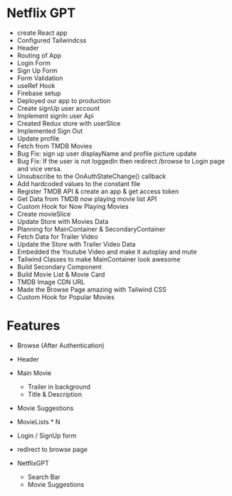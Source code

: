 # Netflix GPT

- create React app
- Configured Tailwindcss
- Header
- Routing of App
- Login Form
- Sign Up Form
- Form Validation
- useRef Hook
- Firebase setup
- Deployed our app to production
- Create signUp user account
- Implement signIn user Api
- Created Redux store with userSlice
- Implemented Sign Out
- Update profile
- Fetch from TMDB Movies
- Bug Fix: sign up user displayName and profile picture update
- Bug Fix: If the user is not loggedIn then redirect /browse to Login page and vice versa.
- Unsubscribe to the OnAuthStateChange() callback
- Add hardcoded values to the constant file
- Register TMDB API & create an app & get access token
- Get Data from TMDB  now playing movie list API
- Custom Hook for Now Playing Movies
- Create movieSlice
- Update Store with Movies Data
- Planning for MainContainer & SecondaryContainer
- Fetch Data for Trailer Video
- Update the Store with Trailer Video Data
- Embedded the Youtube Video and make it autoplay and mute
- Tailwind Classes to make MainContainer look awesome
- Build Secondary Component
- Build Movie List & Movie Card
- TMDB Image CDN URL
- Made the Browse Page amazing with Tailwind CSS
- Custom Hook for Popular Movies


# Features

- Browse (After Authentication)
- Header
- Main Movie
  - Trailer in background
  - Title & Description
- Movie Suggestions
- MovieLists \* N

- Login / SignUp form
- redirect to browse page

- NetflixGPT
  - Search Bar
  - Movie Suggestions
